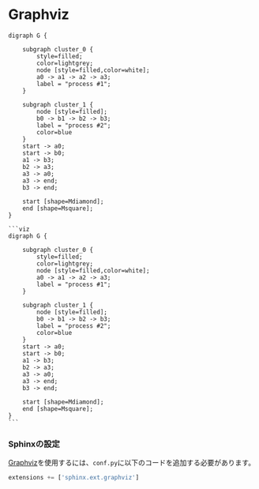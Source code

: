 Graphviz
=========

```viz
digraph G {

	subgraph cluster_0 {
		style=filled;
		color=lightgrey;
		node [style=filled,color=white];
		a0 -> a1 -> a2 -> a3;
		label = "process #1";
	}

	subgraph cluster_1 {
		node [style=filled];
		b0 -> b1 -> b2 -> b3;
		label = "process #2";
		color=blue
	}
	start -> a0;
	start -> b0;
	a1 -> b3;
	b2 -> a3;
	a3 -> a0;
	a3 -> end;
	b3 -> end;

	start [shape=Mdiamond];
	end [shape=Msquare];
}
```

````
```viz
digraph G {

	subgraph cluster_0 {
		style=filled;
		color=lightgrey;
		node [style=filled,color=white];
		a0 -> a1 -> a2 -> a3;
		label = "process #1";
	}

	subgraph cluster_1 {
		node [style=filled];
		b0 -> b1 -> b2 -> b3;
		label = "process #2";
		color=blue
	}
	start -> a0;
	start -> b0;
	a1 -> b3;
	b2 -> a3;
	a3 -> a0;
	a3 -> end;
	b3 -> end;

	start [shape=Mdiamond];
	end [shape=Msquare];
}
```
````

### Sphinxの設定

[Graphviz](http://www.graphviz.org/)を使用するには、`conf.py`に以下のコードを追加する必要があります。

``` python
extensions += ['sphinx.ext.graphviz']
```
